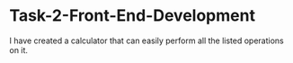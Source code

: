# Task-2-Front-End-Development
I have created a calculator that can easily perform all the listed operations on it.
